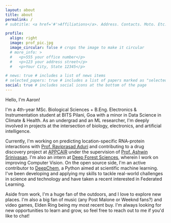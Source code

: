 ```yaml
---
layout: about
title: about
permalink: /
# subtitle: <a href='#'>Affiliations</a>. Address. Contacts. Moto. Etc.

profile:
  align: right
  image: prof_pic.jpg
  image_circular: false # crops the image to make it circular
  # more_info: >
  #   <p>555 your office number</p>
  #   <p>123 your address street</p>
  #   <p>Your City, State 12345</p>

# news: true # includes a list of news items
# selected_papers: true # includes a list of papers marked as "selected={true}"
social: true # includes social icons at the bottom of the page
---
```


Hello, I'm Aaron!

I'm a 4th-year MSc. Biological Sciences + B.Eng. Electronics & Instrumentation student at BITS Pilani, Goa with a minor in Data Science in Climate & Health. As an undergrad and an ML researcher, I'm deeply involved in projects at the intersection of biology, electronics, and artificial intelligence. 

Currently, I'm working on predicting location-specific RNA-protein interactions with <a href='https://www.bits-pilani.ac.in/goa/raviprasad-aduri/'>Prof. Raviprasad Aduri</a> and contributing to a drug discovery project at <a href='https://appcair.com/'>APPCAIR</a> under the supervision of <a href='https://www.bits-pilani.ac.in/goa/ashwin-srinivasan/'>Prof. Ashwin Srinivasan</a>. I'm also an intern at <a href='https://deepforestsci.com/'>Deep Forest Sciences</a>, wherein I work on improving Computer Vision. On the open source side, I'm an active contributor to <a href='https://deepchem.io/'>DeepChem</a>, a Python aimed at scientific machine learning. I've been developing and applying my skills to tackle real-world challenges in science and technology and have taken a recent interested in Federated Learning.

Aside from work, I'm a huge fan of the outdoors, and I love to explore new places. I'm also a big fan of music (any Post Malone or Weeknd fans?) and video games, Elden Ring being my most recent buy. I'm always looking for new opportunities to learn and grow, so feel free to reach out to me if you'd like to chat!

<!-- 
Write your biography here. Tell the world about yourself. Link to your favorite [subreddit](http://reddit.com). You can put a picture in, too. The code is already in, just name your picture `prof_pic.jpg` and put it in the `img/` folder.

Put your address / P.O. box / other info right below your picture. You can also disable any of these elements by editing `profile` property of the YAML header of your `_pages/about.md`. Edit `_bibliography/papers.bib` and Jekyll will render your [publications page](/al-folio/publications/) automatically.

Link to your social media connections, too. This theme is set up to use [Font Awesome icons](https://fontawesome.com/) and [Academicons](https://jpswalsh.github.io/academicons/), like the ones below. Add your Facebook, Twitter, LinkedIn, Google Scholar, or just disable all of them. -->
